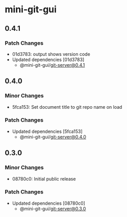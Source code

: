 # mini-git-gui

## 0.4.1

### Patch Changes

- 01d3783: output shows version code
- Updated dependencies [01d3783]
  - @mini-git-gui/git-server@0.4.1

## 0.4.0

### Minor Changes

- 5fca153: Set document title to git repo name on load

### Patch Changes

- Updated dependencies [5fca153]
  - @mini-git-gui/git-server@0.4.0

## 0.3.0

### Minor Changes

- 08780c0: Initial public release

### Patch Changes

- Updated dependencies [08780c0]
  - @mini-git-gui/git-server@0.3.0
